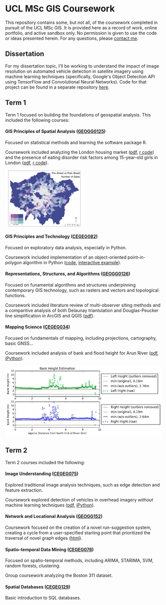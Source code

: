 # UCL MSc GIS Coursework

This repository contains some, but not all, of the coursework completed in pursuit of the UCL MSc GIS.  It is provided here as a record of work, online portfolio, and active sandbox only.  No permission is given to use the code or ideas presented herein.  For any questions, please [contact me](malito:misshurst@gmail.com).

## Dissertation
For my dissertation topic, I'll be working to understand the impact of image resolution on automated vehicle detection in satellite imagery using machine learning techniques (specifically, Google's Object Detection API using TensorFlow and Convolutional Neural Networks).  Code for that project can be found in a separate repository [here](https://github.com/heidimhurst/dissertation).


## Term 1
Term 1 focused on building the foundations of geospatial analysis.  This included the following courses:

#### GIS Principles of Spatial Analysis ([GEOGG0125](http://www.geog.ucl.ac.uk/study/graduate-taught/msc-modules/geogg125))
Focused on statistical methods and learning the software package R.

Coursework included analyzing the London housing market ([pdf](https://github.com/heidimhurst/ucl_msc/blob/master/term1/gis_psa/bearma.pdf), [r code](https://github.com/heidimhurst/ucl_msc/blob/master/term1/gis_psa/bearmaneda.r)) and the presence of eating disorder risk factors among 15-year-old girls in London ([pdf](https://github.com/heidimhurst/ucl_msc/blob/master/term1/gis_psa/mirco.pdf), [r code](https://github.com/heidimhurst/ucl_msc/blob/master/term1/gis_psa/mirco.r)).

<a href="https://github.com/heidimhurst/ucl_msc/blob/master/term1/gis_psa/bearma.pdf"><img src="img/brexit_ward.jpg" align="center" width="50%" ></a>

#### GIS Principles and Technology ([CEGEG082](https://sp.cege.ucl.ac.uk/study/Pages/Module-Guide.aspx?ModileCd=CEGEG082))
Focused on exploratory data analysis, especially in Python.

Coursework included implementation of an object-oriented point-in-polygon algorithm in Python ([code](https://github.com/heidimhurst/ucl_msc/blob/master/term1/gis_pt/coursework/Hurst_GISPT.py), [interactive example](https://heidimhurst.github.io/assets/html/PIP_visualization_w+.html)).

#### Representations, Structures, and Algorithms ([GEOGG0126](http://www.geog.ucl.ac.uk/study/graduate-taught/msc-modules/geogg126))
Focused on funamental algorithms and structures underpinning contemporary GIS technology, such as rasters and vectors and topological functions.

Coursework included literature review of multi-observer siting methods and a comparitive analysis of both Delaunay triantulation and Douglas-Peucker line simplification in ArcGIS and QGIS ([pdf](https://github.com/heidimhurst/ucl_msc/blob/master/term1/gis_rsa/RSA_coursework.pdf)).


#### Mapping Science ([CEGEG034](https://sp.cege.ucl.ac.uk/study/Pages/Module-Guide.aspx?ModileCd=CEGEG034))
Focused on fundamentals of mapping, including projections, cartography, basic GNSS...

Coursework included analysis of bank and flood height for Arun River ([pdf](https://github.com/heidimhurst/ucl_msc/blob/master/mapping_science/term1/tutorial2/tutorial2.pdf), [iPython](https://github.com/heidimhurst/ucl_msc/blob/master/term1/mapping_science/tutorial2/Arun%20River%20Flooding.ipynb)).

![arunriver](img/arun.png)


## Term 2
Term 2 courses included the following:

#### Image Understanding ([CEGEG075](https://sp.cege.ucl.ac.uk/study/Pages/Module-Guide.aspx?ModileCd=CEGEG075))
Explored traditional image analysis techniques, such as edge detection and feature extraction.

Coursework explored detection of vehicles in overhead imagery _without_ machine learning techniques ([pdf](https://github.com/heidimhurst/ucl_msc/blob/master/term2/images/coursework/ImageCoursework.pdf), [iPython](https://github.com/heidimhurst/ucl_msc/blob/master/term2/images/coursework/VPFW6_coursework.ipynb)).

#### Network and Locational Analysis ([GEOGG152](http://www.geog.ucl.ac.uk/study/graduate-taught/msc-modules/geogg152))
Coursework focused on the creation of a novel run-suggestion system, creating a cycle from a user-specified starting point that prioritized the traversal of novel graph edges ([html](https://heidimhurst.github.io/assets/networks/coursework.html)).

#### Spatio-temporal Data Mining ([CEGEG076](https://sp.cege.ucl.ac.uk/study/Pages/Module-Guide.aspx?ModileCd=CEGEG076))
Focused on spatio-temporal methods, including ARIMA, STARIMA, SVM, random forests, clustering.

Group coursework analyzing the Boston 311 dataset.

#### Spatial Databases ([CEGEG129](https://sp.cege.ucl.ac.uk/study/Pages/Module-Guide.aspx?ModileCd=CEGEG129))
Basic introduction to SQL databases.

